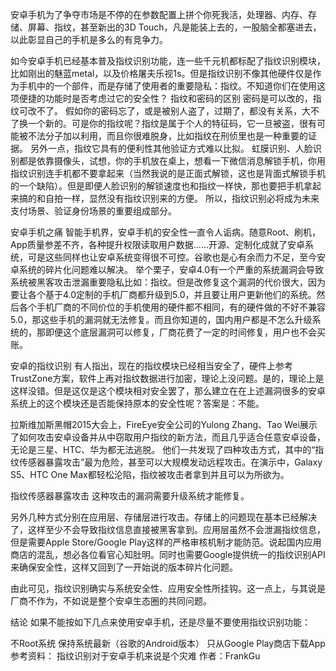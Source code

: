 安卓手机为了争夺市场是不停的在参数配置上拼个你死我活，处理器、内存、存储、屏幕、指纹，甚至新出的3D Touch，凡是能装上去的，一股脑全都塞进去，以此彰显自己的手机是多么的有竞争力。


如今安卓手机已经基本普及指纹识别功能，连一些千元机都标配了指纹识别模块，比如刚出的魅蓝metal，以及价格屠夫乐视1s。但是指纹识别不像其他硬件仅是作为手机中的一个部件，而是存储了使用者的重要隐私：指纹。不知道你们在使用这项便捷的功能时是否考虑过它的安全性？ 
指纹和密码的区别 
密码是可以改的，指纹可改不了。 
假如你的密码忘了，或是被别人盗了，过期了，都没有关系，大不了换一个新的。可是你的指纹呢？指纹是属于个人的特征码，它一旦被盗，很有可能被不法分子加以利用，而且你很难脱身，比如指纹在刑侦里也是一种重要的证据。 
另外一点，指纹它具有的便利性其他验证方式难以比拟。 
虹膜识别、人脸识别都是依靠摄像头，试想，你的手机放在桌上，想看一下微信消息解锁手机，你用指纹识别连手机都不要拿起来（当然我说的是正面式解锁，这也是背面式解锁手机的一个缺陷）。但是即便人脸识别的解锁速度也和指纹一样快，那也要把手机拿起来搞的和自拍一样，显然没有指纹识别来的方便。 
所以，指纹识别必将成为未来支付场景、验证身份场景的重要组成部分。


安卓手机之痛 
智能手机界，安卓手机的安全性一直令人诟病。随意Root、刷机，App质量参差不齐，各种提升权限读取用户数据......开源、定制化成就了安卓系统，可是这些同样也让安卓系统变得很不可控。谷歌也是心有余而力不足，至今安卓系统的碎片化问题难以解决。 
举个栗子，安卓4.0有一个严重的系统漏洞会导致系统被黑客攻击泄漏重要隐私比如：指纹。但是改修复这个漏洞的代价很大，因为要让各个基于4.0定制的手机厂商都升级到5.0，并且要让用户更新他们的系统。然后各个手机厂商的不同价位的手机使用的硬件都不相同，有的硬件做的不好不兼容5.0，那这些手机的漏洞就无法修复。而且你知道的，国内用户都是不怎么升级系统的，那即便这个底层漏洞可以修复，厂商花费了一定的时间修复，用户也不会买账。


安卓的指纹识别 
有人指出，现在的指纹模块已经相当安全了，硬件上参考TrustZone方案，软件上再对指纹数据进行加密，理论上没问题。是的，理论上是这样没错。但是这仅是这个模块相对安全罢了，那么建立在在上述漏洞很多的安卓系统上的这个模块还是否能保持原本的安全性呢？答案是：不能。


拉斯维加斯黑帽2015大会上，FireEye安全公司的Yulong Zhang、Tao Wei展示了如何攻击安卓设备并从中窃取用户指纹的新方法，而且几乎适合任意安卓设备，无论是三星、HTC、华为都无法逃脱。 
他们一共发现了四种攻击方式，其中的“指纹传感器暴露攻击”最为危险，甚至可以大规模发动远程攻击。在演示中，Galaxy S5、HTC One Max都轻松沦陷，指纹被攻击者拿到并且可以为所欲为。


指纹传感器暴露攻击 
这种攻击的漏洞需要升级系统才能修复。


另外几种方式分别在应用层、存储层进行攻击。存储上的问题现在基本已经解决了，这样至少不会导致指纹信息直接被黑客拿到。应用层虽然不会泄漏指纹信息，但是需要Apple Store/Google Play这样的严格审核机制才能防范。说起国内应用商店的混乱，想必各位看官心知肚明。同时也需要Google提供统一的指纹识别API来确保安全性，这样又回到了一开始说的版本碎片化问题。


由此可见，指纹识别确实与系统安全性、应用安全性所挂钩。这一点上，与其说是厂商不作为，不如说是整个安卓生态圈的共同问题。


结论 
如果不能按如下几点来使用安卓手机，还是尽量不要使用指纹识别功能：


不Root系统 
保持系统最新（谷歌的Android版本） 
只从Google Play商店下载App 
参考资料： 
指纹识别对于安卓手机来说是个灾难 作者：FrankGu
